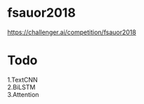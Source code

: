 # fsauor2018
https://challenger.ai/competition/fsauor2018

# Todo
1.TextCNN<br>
2.BiLSTM<br>
3.Attention<br>
